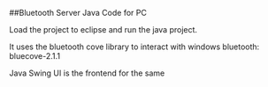 ##Bluetooth Server Java Code for PC

Load the project to eclipse and run the java project.

It uses the bluetooth cove library to interact with windows bluetooth:
  bluecove-2.1.1

Java Swing UI is the frontend for the same
